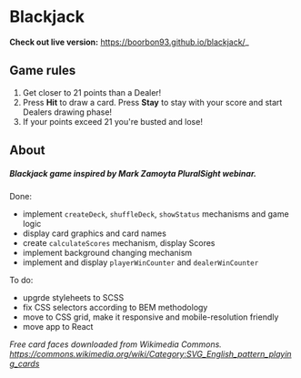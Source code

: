 # Blackjack
**Check out live version:**
https://boorbon93.github.io/blackjack/_

## Game rules
1) Get closer to 21 points than a Dealer!
2) Press **Hit** to draw a card. Press **Stay** to stay with your score and start Dealers drawing phase! 
3) If your points exceed 21 you're busted and lose!

## About
##### Blackjack game inspired by Mark Zamoyta PluralSight webinar.

Done:
- implement `createDeck`, `shuffleDeck`, `showStatus` mechanisms and game logic
- display card graphics and card names
- create `calculateScores` mechanism, display Scores 
- implement background changing mechanism
- implement and display `playerWinCounter` and `dealerWinCounter`

To do:
- upgrde styleheets to SCSS
- fix CSS selectors according to BEM methodology
- move to CSS grid, make it responsive and mobile-resolution friendly
- move app to React 

_Free card faces downloaded from Wikimedia Commons.
https://commons.wikimedia.org/wiki/Category:SVG_English_pattern_playing_cards_
